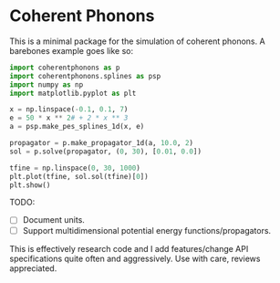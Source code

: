 # Coherent Phonons

This is a minimal package for the simulation of coherent phonons. A barebones example goes like so:

```python
import coherentphonons as p
import coherentphonons.splines as psp
import numpy as np
import matplotlib.pyplot as plt

x = np.linspace(-0.1, 0.1, 7)
e = 50 * x ** 2# + 2 * x ** 3
a = psp.make_pes_splines_1d(x, e)

propagator = p.make_propagator_1d(a, 10.0, 2)
sol = p.solve(propagator, (0, 30), [0.01, 0.0])

tfine = np.linspace(0, 30, 1000)
plt.plot(tfine, sol.sol(tfine)[0])
plt.show()
```

TODO:

- [ ] Document units.
- [ ] Support multidimensional potential energy functions/propagators.

This is effectively research code and I add features/change API specifications quite often and aggressively. Use with care, reviews appreciated.
